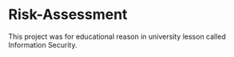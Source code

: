 # Risk-Assessment
This project was for educational reason in university lesson called Information Security.
